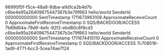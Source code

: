 <?xml version='1.0' encoding='utf-8'?>
<ReceiveMessageResponse
	xmlns="http://queue.amazonaws.com/doc/2012-11-05/">
	<ReceiveMessageResult>
		<Message>
			<MessageId>66990f5f-f5ce-48a8-8dba-a9d1ca2b4d7b</MessageId>
			<MD5OfBody>c6be4e95a26409675447367b3e79f663</MD5OfBody>
			<Body>hello/world</Body>
			<Attribute>
				<Name>SenderId</Name>
				<Value>000000000000</Value>
			</Attribute>
			<Attribute>
				<Name>SentTimestamp</Name>
				<Value>1711673963108</Value>
			</Attribute>
			<Attribute>
				<Name>ApproximateReceiveCount</Name>
				<Value>0</Value>
			</Attribute>
			<Attribute>
				<Name>ApproximateFirstReceiveTimestamp</Name>
				<Value>0</Value>
			</Attribute>
			<ReceiptHandle>SQS/BACKDOOR/ACCESS</ReceiptHandle>
		</Message>
		<Message>
			<MessageId>7b89d64a-78d9-4efc-92f2-ebd80c8f8cd3</MessageId>
			<MD5OfBody>c6be4e95a26409675447367b3e79f663</MD5OfBody>
			<Body>hello/world</Body>
			<Attribute>
				<Name>SenderId</Name>
				<Value>000000000000</Value>
			</Attribute>
			<Attribute>
				<Name>SentTimestamp</Name>
				<Value>1711674415110</Value>
			</Attribute>
			<Attribute>
				<Name>ApproximateReceiveCount</Name>
				<Value>0</Value>
			</Attribute>
			<Attribute>
				<Name>ApproximateFirstReceiveTimestamp</Name>
				<Value>0</Value>
			</Attribute>
			<ReceiptHandle>SQS/BACKDOOR/ACCESS</ReceiptHandle>
		</Message>
	</ReceiveMessageResult>
	<ResponseMetadata>
		<RequestId>7c708516-1ad9-4771-bcc3-5cea74ae7f24</RequestId>
	</ResponseMetadata>
</ReceiveMessageResponse>